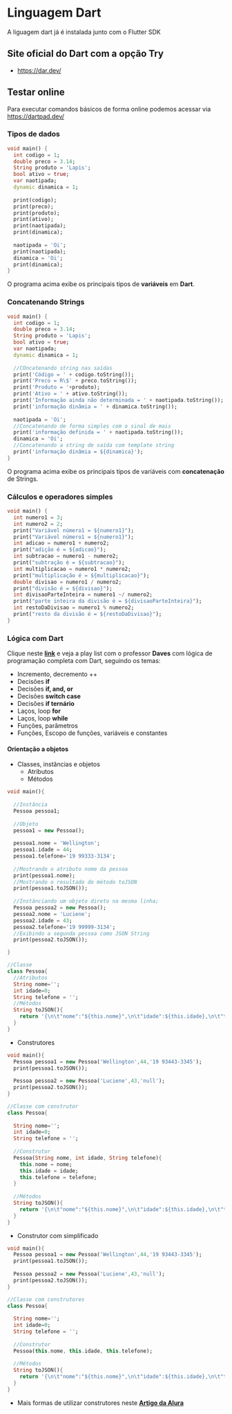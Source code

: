 # Linguagem Dart
A liguagem dart já é instalada junto com o Flutter SDK
## Site oficial do Dart com a opção **Try**
- https://dar.dev/
## Testar online
Para executar comandos básicos de forma online podemos acessar via https://dartpad.dev/

### Tipos de dados
```dart
void main() {
  int codigo = 1;
  double preco = 3.14;
  String produto = 'Lapis';
  bool ativo = true;
  var naotipada;
  dynamic dinamica = 1;
  
  print(codigo);
  print(preco);
  print(produto);
  print(ativo);
  print(naotipada);
  print(dinamica);
  
  naotipada = 'Oi';
  print(naotipada);
  dinamica = 'Oi';
  print(dinamica);
}
```
O programa acima exibe os principais tipos de **variáveis** em **Dart**.

### Concatenando Strings
```dart
void main() {
  int codigo = 1;
  double preco = 3.14;
  String produto = 'Lapis';
  bool ativo = true;
  var naotipada;
  dynamic dinamica = 1;
  
  //COncatenando string nas saídas
  print('Código = ' + codigo.toString());
  print('Preco = R\$' + preco.toString());
  print('Produto = '+produto);
  print('Ativo = ' + ativo.toString());
  print('Informação ainda não determinada = ' + naotipada.toString());
  print('informação dinâmia = ' + dinamica.toString());
  
  naotipada = 'Oi';
  //Concatenando de forma simples com o sinal de mais
  print('informação definida = ' + naotipada.toString());
  dinamica = 'Oi';
  //Concatenando a string de saída com template string
  print('informação dinâmia = ${dinamica}');
}
```
O programa acima exibe os principais tipos de variáveis com **concatenação** de Strings.

### Cálculos e operadores simples
```dart
void main() {
  int numero1 = 3;
  int numero2 = 2;
  print("Variável número1 = ${numero1}");
  print("Variável número1 = ${numero1}");
  int adicao = numero1 + numero2;
  print("adição é = ${adicao}");
  int subtracao = numero1 - numero2;
  print("subtração é = ${subtracao}");
  int multiplicacao = numero1 * numero2;
  print("multiplicação é = ${multiplicacao}");
  double divisao = numero1 / numero2;
  print("divisão é = ${divisao}");
  int divisaoParteInteira = numero1 ~/ numero2;
  print("parte inteira da divisão é = ${divisaoParteInteira}");
  int restoDaDivisao = numero1 % numero2;
  print("resto da divisão é = ${restoDaDivisao}");
}
```
### Lógica com Dart
Clique neste **[link](https://www.youtube.com/watch?v=mgQfCHBjodw&list=PL5EmR7zuTn_Yu_YV2pT0h0843vRGiTMtx&index=7)** e veja a play list com o professor **Daves** com lógica de programação completa com Dart, seguindo os temas:
- Incremento, decremento ++
- Decisões **if**
- Decisões **if, and, or**
- Decisões **switch case**
- Decisões **if ternário**
- Laços, loop **for**
- Laços, loop **while**
- Funções, parâmetros
- Funções, Escopo de funções, variáveis e constantes

#### Orientação a objetos
- Classes, instâncias e objetos
  - Atributos
  - Métodos
```dart
void main(){
  
  //Instância
  Pessoa pessoa1;
  
  //Objeto
  pessoa1 = new Pessoa();
  
  pessoa1.nome = 'Wellington';
  pessoa1.idade = 44;
  pessoa1.telefone='19 99333-3134';
  
  //Mostrando o atributo nome da pessoa
  print(pessoa1.nome);
  //Mostrando o resultado do método toJSON
  print(pessoa1.toJSON());
  
  //Instânciando um objeto direto na mesma linha;
  Pessoa pessoa2 = new Pessoa();
  pessoa2.nome = 'Luciene';
  pessoa2.idade = 43;
  pessoa2.telefone='19 99999-3134';
  //Exibindo a segunda pessoa como JSON String
  print(pessoa2.toJSON());

}

//Classe
class Pessoa{
  //Atributos
  String nome='';
  int idade=0;
  String telefone = '';
  //Métodos
  String toJSON(){
    return '{\n\t"nome":"${this.nome}",\n\t"idade":${this.idade},\n\t"telefone":"${this.telefone}"\n}';
  }
}
```
- Construtores
```dart
void main(){
  Pessoa pessoa1 = new Pessoa('Wellington',44,'19 93443-3345');
  print(pessoa1.toJSON());
  
  Pessoa pessoa2 = new Pessoa('Luciene',43,'null');
  print(pessoa2.toJSON());
}

//Classe com construtor
class Pessoa{
  
  String nome='';
  int idade=0;
  String telefone = '';
  
  //Construtor
  Pessoa(String nome, int idade, String telefone){
    this.nome = nome;
    this.idade = idade;
    this.telefone = telefone;
  }
  
  //Métodos
  String toJSON(){
    return '{\n\t"nome":"${this.nome}",\n\t"idade":${this.idade},\n\t"telefone":"${this.telefone}"\n}';
  }
}
```
- Construtor com simplificado
```dart
void main(){
  Pessoa pessoa1 = new Pessoa('Wellington',44,'19 93443-3345');
  print(pessoa1.toJSON());
  
  Pessoa pessoa2 = new Pessoa('Luciene',43,'null');
  print(pessoa2.toJSON());
}

//Classe com construtores
class Pessoa{
  
  String nome='';
  int idade=0;
  String telefone = '';
  
  //Construtor
  Pessoa(this.nome, this.idade, this.telefone);
  
  //Métodos
  String toJSON(){
    return '{\n\t"nome":"${this.nome}",\n\t"idade":${this.idade},\n\t"telefone":"${this.telefone}"\n}';
  }
}
```
- Mais formas de utilizar construtores neste **[Artigo da Alura](https://www.alura.com.br/artigos/construtores-dart-tipos-como-usa-los)**